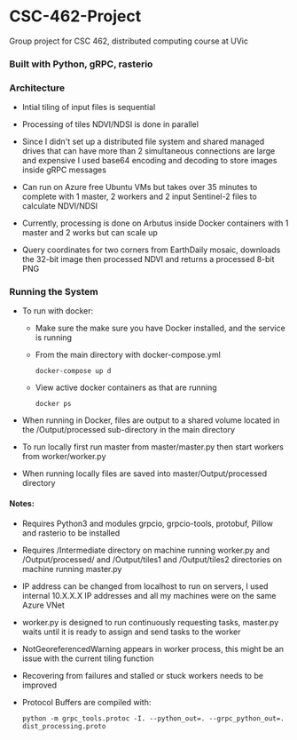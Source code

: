 # CSC-462-Project
Group project for CSC 462, distributed computing course at UVic

### Built with Python, gRPC, rasterio

### Architecture
- Intial tiling of input files is sequential

- Processing of tiles NDVI/NDSI is done in parallel

- Since I didn't set up a distributed file system and shared managed drives that can have more than 2 simultaneous connections are large and expensive I used base64 encoding and decoding to store images inside gRPC messages

- Can run on Azure free Ubuntu VMs but takes over 35 minutes to complete with 1 master, 2 workers and 2 input Sentinel-2 files to calculate NDVI/NDSI

- Currently, processing is done on Arbutus inside Docker containers with 1 master and 2 works but can scale up

- Query coordinates for two corners from EarthDaily mosaic, downloads the 32-bit image then processed NDVI and returns a processed 8-bit PNG

### Running the System

- To run with docker: 
  - Make sure the make sure you have Docker installed, and the service is running
  - From the main directory with docker-compose.yml
    
    ```docker-compose up d```
  - View active docker containers as that are running
    
    ```docker ps```

- When running in Docker, files are output to a shared volume located in the /Output/processed sub-directory in the main directory

- To run locally first run master from master/master.py then start workers from worker/worker.py

- When running locally files are saved into master/Output/processed directory


#### Notes:
- Requires Python3 and modules grpcio, grpcio-tools, protobuf, Pillow and rasterio to be installed
- Requires /Intermediate directory on machine running worker.py and /Output/processed/ and /Output/tiles1 and /Output/tiles2 directories on machine running master.py
- IP address can be changed from localhost to run on servers, I used internal 10.X.X.X IP addresses and all my machines were on the same Azure VNet
- worker.py is designed to run continuously requesting tasks, master.py waits until it is ready to assign and send tasks to the worker
- NotGeoreferencedWarning appears in worker process, this might be an issue with the current tiling function
- Recovering from failures and stalled or stuck workers needs to be improved 
- Protocol Buffers are compiled with:
  
  ```python -m grpc_tools.protoc -I. --python_out=. --grpc_python_out=. dist_processing.proto```

